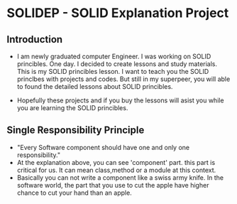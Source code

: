 # SOLIDEP - SOLID Explanation Project
## Introduction
* I am newly graduated computer Engineer. I was working on SOLID princibles. One day. I decided to create lessons and study materials. This is my SOLID princibles lesson. I want to teach you the SOLID princlbes with projects and codes. But still in my superpeer, you will able to found the detailed lessons about SOLID princibles. 

* Hopefully these projects and if you buy the lessons will asist you while you are learning the SOLID princibles. 

## Single Responsibility Principle
* "Every Software component should have one and only one responsibility." 
* At the explanation above, you can see 'component' part. this part is critical for us. It can mean class,method or a module at this context.
* Basically you can not write a component like a swiss army knife. In the software world, the part that you use to cut the apple have higher chance to cut your hand than an apple. 
